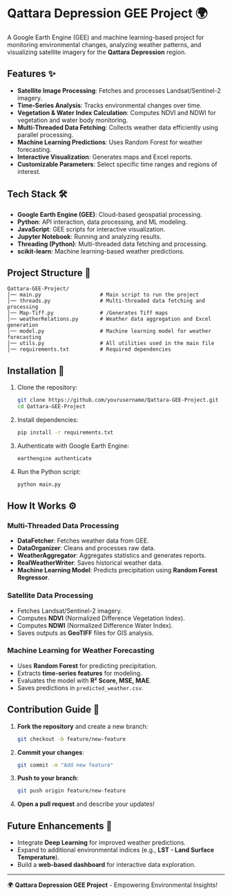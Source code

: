 # Qattara Depression GEE Project 🌍

A Google Earth Engine (GEE) and machine learning-based project for monitoring environmental changes, analyzing weather patterns, and visualizing satellite imagery for the **Qattara Depression** region.

## Features ✨
- **Satellite Image Processing**: Fetches and processes Landsat/Sentinel-2 imagery.
- **Time-Series Analysis**: Tracks environmental changes over time.
- **Vegetation & Water Index Calculation**: Computes NDVI and NDWI for vegetation and water body monitoring.
- **Multi-Threaded Data Fetching**: Collects weather data efficiently using parallel processing.
- **Machine Learning Predictions**: Uses Random Forest for weather forecasting.
- **Interactive Visualization**: Generates maps and Excel reports.
- **Customizable Parameters**: Select specific time ranges and regions of interest.

## Tech Stack 🛠️
- **Google Earth Engine (GEE)**: Cloud-based geospatial processing.
- **Python**: API interaction, data processing, and ML modeling.
- **JavaScript**: GEE scripts for interactive visualization.
- **Jupyter Notebook**: Running and analyzing results.
- **Threading (Python)**: Multi-threaded data fetching and processing.
- **scikit-learn**: Machine learning-based weather predictions.

## Project Structure 📂
```
Qattara-GEE-Project/
│── main.py                   # Main script to run the project
│── threads.py                # Multi-threaded data fetching and processing
│── Map-Tiff.py               # /Generates Tiff maps
│── weatherRelations.py       # Weather data aggregation and Excel generation
│── model.py                  # Machine learning model for weather forecasting
│── utils.py                  # All utilities used in the main file
│── requirements.txt          # Required dependencies
```

## Installation 🚀
1. Clone the repository:
   ```sh
   git clone https://github.com/yourusername/Qattara-GEE-Project.git
   cd Qattara-GEE-Project
   ```
2. Install dependencies:
   ```sh
   pip install -r requirements.txt
   ```
3. Authenticate with Google Earth Engine:
   ```sh
   earthengine authenticate
   ```
4. Run the Python script:
   ```sh
   python main.py
   ```


## How It Works ⚙️

### Multi-Threaded Data Processing
- **DataFetcher**: Fetches weather data from GEE.
- **DataOrganizer**: Cleans and processes raw data.
- **WeatherAggregator**: Aggregates statistics and generates reports.
- **RealWeatherWriter**: Saves historical weather data.
- **Machine Learning Model**: Predicts precipitation using **Random Forest Regressor**.

### Satellite Data Processing
- Fetches Landsat/Sentinel-2 imagery.
- Computes **NDVI** (Normalized Difference Vegetation Index).
- Computes **NDWI** (Normalized Difference Water Index).
- Saves outputs as **GeoTIFF** files for GIS analysis.

### Machine Learning for Weather Forecasting
- Uses **Random Forest** for predicting precipitation.
- Extracts **time-series features** for modeling.
- Evaluates the model with **R² Score, MSE, MAE**.
- Saves predictions in `predicted_weather.csv`.


## Contribution Guide 🤝
1. **Fork the repository** and create a new branch:
   ```sh
   git checkout -b feature/new-feature
   ```
2. **Commit your changes**:
   ```sh
   git commit -m "Add new feature"
   ```
3. **Push to your branch**:
   ```sh
   git push origin feature/new-feature
   ```
4. **Open a pull request** and describe your updates!

## Future Enhancements 🚧
- Integrate **Deep Learning** for improved weather predictions.
- Expand to additional environmental indices (e.g., **LST - Land Surface Temperature**).
- Build a **web-based dashboard** for interactive data exploration.

---
🌍 **Qattara Depression GEE Project** - Empowering Environmental Insights!

